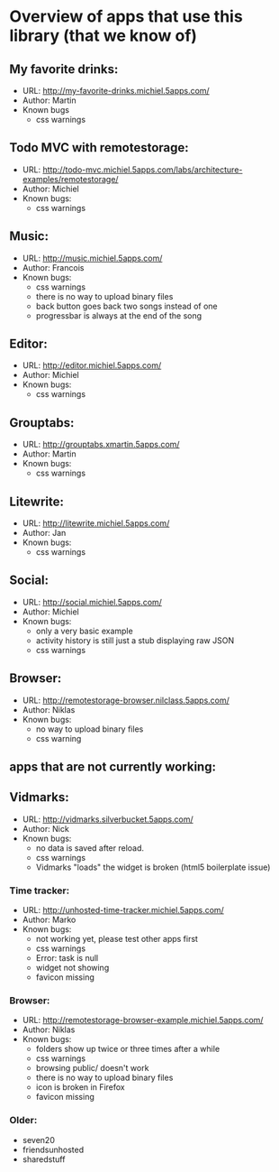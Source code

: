 # Overview of apps that use this library (that we know of)

## My favorite drinks:
* URL: http://my-favorite-drinks.michiel.5apps.com/
* Author: Martin
* Known bugs
  * css warnings

## Todo MVC with remotestorage:
* URL: http://todo-mvc.michiel.5apps.com/labs/architecture-examples/remotestorage/
* Author: Michiel
* Known bugs:
  * css warnings

## Music:
* URL: http://music.michiel.5apps.com/
* Author: Francois
* Known bugs:
  * css warnings
  * there is no way to upload binary files
  * back button goes back two songs instead of one
  * progressbar is always at the end of the song

## Editor:
* URL: http://editor.michiel.5apps.com/
* Author: Michiel
* Known bugs:
  * css warnings

## Grouptabs:
* URL: http://grouptabs.xmartin.5apps.com/
* Author: Martin
* Known bugs:
  * css warnings

## Litewrite:
* URL: http://litewrite.michiel.5apps.com/
* Author: Jan
* Known bugs:
  * css warnings

## Social:
* URL: http://social.michiel.5apps.com/
* Author: Michiel
* Known bugs:
  * only a very basic example
  * activity history is still just a stub displaying raw JSON
  * css warnings

## Browser:
* URL: http://remotestorage-browser.nilclass.5apps.com/
* Author: Niklas
* Known bugs:
  * no way to upload binary files
  * css warning

## apps that are not currently working:

## Vidmarks:
* URL: http://vidmarks.silverbucket.5apps.com/
* Author: Nick
* Known bugs:
  * no data is saved after reload. 
  * css warnings
  * Vidmarks "loads" the widget is broken (html5 boilerplate issue)

### Time tracker:
* URL: http://unhosted-time-tracker.michiel.5apps.com/
* Author: Marko
* Known bugs:
  * not working yet, please test other apps first
  * css warnings
  * Error: task is null
  * widget not showing
  * favicon missing

### Browser:
* URL: http://remotestorage-browser-example.michiel.5apps.com/
* Author: Niklas
* Known bugs:
  * folders show up twice or three times after a while
  * css warnings
  * browsing public/ doesn\'t work
  * there is no way to upload binary files
  * icon is broken in Firefox
  * favicon missing

### Older:

* seven20
* friendsunhosted
* sharedstuff

